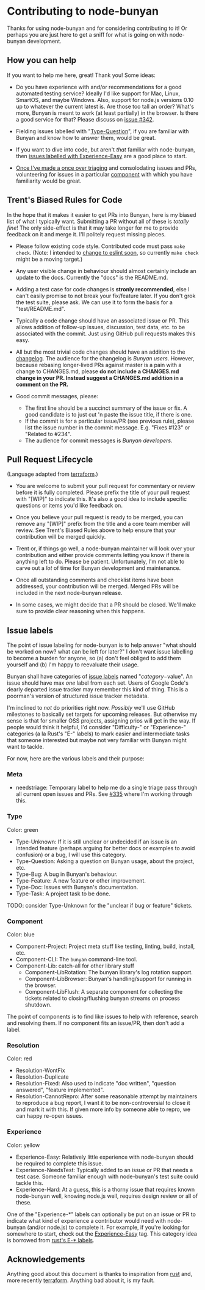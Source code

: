 # Contributing to node-bunyan

Thanks for using node-bunyan and for considering contributing to it! Or perhaps
you are just here to get a sniff for what is going on with node-bunyan
development.


## How you can help

If you want to help me here, great! Thank you! Some ideas:

- Do you have experience with and/or recommendations for a good automated
  testing service? Ideally I'd like support for Mac, Linux, SmartOS, and maybe
  Windows. Also, support for node.js versions 0.10 up to whatever the current
  latest is. Are those too tall an order? What's more, Bunyan is meant to work
  (at least partially) in the browser. Is there a good service for that?
  Please discuss on [issue #342](https://github.com/trentm/node-bunyan/issues/342).

- Fielding issues labelled with "[Type-Question][Type-Question]", if you are familiar
  with Bunyan and know how to answer them, would be great.

- If you want to dive into code, but aren't *that* familiar with node-bunyan,
  then [issues labelled with Experience-Easy][Experience-Easy] are a good
  place to start.

- [Once I've made a once over
  triaging](https://github.com/trentm/node-bunyan/issues/335) and consolodating
  issues and PRs, volunteering for issues in a particular
  [component](#component) with which you have familiarity would be great.

[Type-Question]: https://github.com/trentm/node-bunyan/issues?q=is%3Aopen+is%3Aissue+label%3AType-Question


## Trent's Biased Rules for Code

In the hope that it makes it easier to get PRs into Bunyan, here is my biased
list of what I typically want. Submitting a PR without all of these is
*totally fine*! The only side-effect is that it may take longer for me to
provide feedback on it and merge it. I'll politely request missing pieces.


- Please follow existing code style. Contributed code must pass `make check`.
  (Note: I intended to [change to eslint
  soon](https://github.com/trentm/node-bunyan/issues/341), so currently `make
  check` might be a moving target.)

- Any user visible change in behaviour should almost certainly include an
  update to the docs. Currently the "docs" is the README.md.

- Adding a test case for code changes is **stronly recommended**, else I
  can't easily promise to not break your fix/feature later. If you don't
  grok the test suite, please ask. We can use it to form the basis for a
  "test/README.md".

- Typically a code change should have an associated issue or PR. This allows
  addition of follow-up issues, discussion, test data, etc. to be associated
  with the commit. Just using GitHub pull requests makes this easy.

- All but the most trivial code changes should have an addition to the
  [changelog](./CHANGES.md). The audience for the changelog is *Bunyan users*.
  However, because rebasing longer-lived PRs against master is a pain
  with a change to CHANGES.md, please **do not include a CHANGES.md change
  in your PR. Instead suggest a CHANGES.md addition in a comment on the
  PR.**

- Good commit messages, please:
    - The first line should be a succinct summary of the issue or fix. A
      good candidate is to just cut 'n paste the issue title, if there is one.
    - If the commit is for a particular issue/PR (see previous rule), please
      list the issue number in the commit message. E.g. "Fixes #123" or "Related
      to #234".
    - The audience for commit messages is *Bunyan developers*.


## Pull Request Lifecycle

(Language adapted from
[terraform](https://github.com/hashicorp/terraform/blob/master/CONTRIBUTING.md).)

- You are welcome to submit your pull request for commentary or review before it
  is fully completed. Please prefix the title of your pull request with "[WIP]"
  to indicate this. It's also a good idea to include specific questions or items
  you'd like feedback on.

- Once you believe your pull request is ready to be merged, you can remove any
  "[WIP]" prefix from the title and a core team member will review. See
  Trent's Biased Rules above to help ensure that your contribution will be
  merged quickly.

- Trent or, if things go well, a node-bunyan maintainer will look over your
  contribution and either provide comments letting you know if there is anything
  left to do. Please be patient. Unfortunately, I'm not able to carve out
  a *lot* of time for Bunyan development and maintenance.

- Once all outstanding comments and checklist items have been addressed, your
  contribution will be merged. Merged PRs will be included in the next
  node-bunyan release.

- In some cases, we might decide that a PR should be closed. We'll make sure to
  provide clear reasoning when this happens.


## Issue labels

The point of issue labeling for node-bunyan is to help answer "what should be
worked on now? what can be left for later?" I don't want issue labelling to
become a burden for anyone, so (a) don't feel obliged to add them yourself and
(b) I'm happy to reevaluate their usage.

Bunyan shall have categories of [issue
labels](https://github.com/trentm/node-bunyan/labels) named "$category-$value".
An issue should have max *one* label from each set. Users of Google Code's
dearly departed issue tracker may remember this kind of thing. This is a
poorman's version of structured issue tracker metadata.

I'm inclined to *not* do priorities right now. *Possibly* we'll use GitHub
milestones to basically set targets for upcoming releases. But otherwise my
sense is that for smaller OSS projects, assigning prios will get in the way.
If people would think it helpful, I'd consider "Difficulty-" or "Experience-"
categories (a la Rust's "E-" labels) to mark easier and intermediate tasks
that someone interested but maybe not very familiar with Bunyan might want
to tackle.

For now, here are the various labels and their purpose:

### Meta

- needstriage: Temporary label to help me do a single triage pass through all
  current open issues and PRs.
  See [#335](https://github.com/trentm/node-bunyan/issues/335)
  where I'm working through this.

### Type

Color: green

- Type-Unknown: If it is still unclear or undecided if an issue is an intended
  feature (perhaps arguing for better docs or examples to avoid confusion) or a
  bug, I will use this category.
- Type-Question: Asking a question on Bunyan usage, about the project, etc.
- Type-Bug: A bug in Bunyan's behaviour.
- Type-Feature: A new feature or other improvement.
- Type-Doc: Issues with Bunyan's documentation.
- Type-Task: A project task to be done.

TODO: consider Type-Unknown for the "unclear if bug or feature" tickets.

### Component

Color: blue

- Component-Project: Project meta stuff like testing, linting, build, install,
  etc.
- Component-CLI: The `bunyan` command-line tool.
- Component-Lib: catch-all for other library stuff
    - Component-LibRotation: The bunyan library's log rotation support.
    - Component-LibBrowser: Bunyan's handling/support for running in the browser.
    - Component-LibFlush: A separate component for collecting the tickets related
      to closing/flushing bunyan streams on process shutdown.

The point of components is to find like issues to help with reference, search
and resolving them. If no component fits an issue/PR, then don't add a label.

### Resolution

Color: red

- Resolution-WontFix
- Resolution-Duplicate
- Resolution-Fixed: Also used to indicate "doc written", "question answered",
  "feature implemented".
- Resolution-CannotRepro: After some reasonable attempt by maintainers to
  reproduce a bug report, I want it to be non-controversial to close it
  and mark it with this. If given more info by someone able to repro, we
  can happy re-open issues.

### Experience

Color: yellow

- Experience-Easy: Relatively little experience with node-bunyan should be
  required to complete this issue.
- Experience-NeedsTest: Typically added to an issue or PR that needs a test
  case. Someone familiar enough with node-bunyan's test suite could tackle this.
- Experience-Hard: At a guess, this is a thorny issue that requires known
  node-bunyan well, knowing node.js well, requires design review or all of
  these.

One of the "Experience-\*" labels can optionally be put on an issue or PR to
indicate what kind of experience a contributor would need with node-bunyan
(and/or node.js) to complete it. For example, if you're looking for somewhere to
start, check out the [Experience-Easy][Experience-Easy] tag. This category idea
is borrowed from [rust's E-\* labels][rust-issue-triage].

[Experience-Easy]: https://github.com/trentm/node-bunyan/issues?q=is%3Aopen+is%3Aissue+label%3AExperience-Easy
[rust-issue-triage]: https://github.com/rust-lang/rust/blob/master/CONTRIBUTING.md#issue-triage


## Acknowledgements

Anything good about this document is thanks to inspiration from
[rust](https://github.com/rust-lang/rust/blob/master/CONTRIBUTING.md) and, more
recently
[terraform](https://github.com/hashicorp/terraform/blob/master/CONTRIBUTING.md).
Anything bad about it, is my fault.
